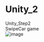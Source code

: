 # Unity_2  
Unity_Step2  
SwipeCar game  
![image](https://user-images.githubusercontent.com/87409157/127441756-ec413098-d4c6-41a5-bb1f-f9280da002cb.png)


